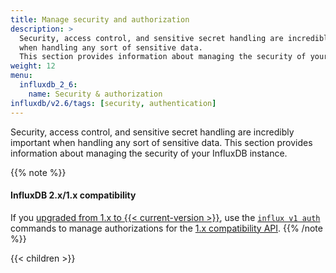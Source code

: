 ```yaml
---
title: Manage security and authorization
description: >
  Security, access control, and sensitive secret handling are incredibly important
  when handling any sort of sensitive data.
  This section provides information about managing the security of your InfluxDB instance.
weight: 12
menu:
  influxdb_2_6:
    name: Security & authorization
influxdb/v2.6/tags: [security, authentication]
---
```


Security, access control, and sensitive secret handling are incredibly important
when handling any sort of sensitive data.
This section provides information about managing the security of your InfluxDB instance.

{{% note %}}
#### InfluxDB 2.x/1.x compatibility
If you [upgraded from 1.x to {{< current-version >}}](/influxdb/v2.6/upgrade/v1-to-v2/),
use the [`influx v1 auth`](/influxdb/v2.6/reference/cli/influx/v1/auth/) commands
to manage authorizations for the [1.x compatibility API](/influxdb/v2.6/reference/api/influxdb-1x/).
{{% /note %}}

{{< children >}}
